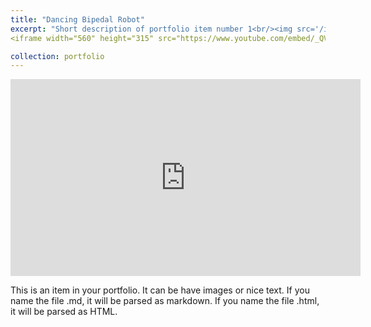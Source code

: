 ```yaml
---
title: "Dancing Bipedal Robot"
excerpt: "Short description of portfolio item number 1<br/><img src='/images/500x300.png'>"
<iframe width="560" height="315" src="https://www.youtube.com/embed/_QVmkpSjZs0" title="YouTube video player" frameborder="0" allow="accelerometer; autoplay; clipboard-write; encrypted-media; gyroscope; picture-in-picture" allowfullscreen></iframe>

collection: portfolio
---
```


<iframe width="560" height="315" src="https://www.youtube.com/embed/_QVmkpSjZs0" title="YouTube video player" frameborder="0" allow="accelerometer; autoplay; clipboard-write; encrypted-media; gyroscope; picture-in-picture" allowfullscreen></iframe>

This is an item in your portfolio. It can be have images or nice text. If you name the file .md, it will be parsed as markdown. If you name the file .html, it will be parsed as HTML. 
